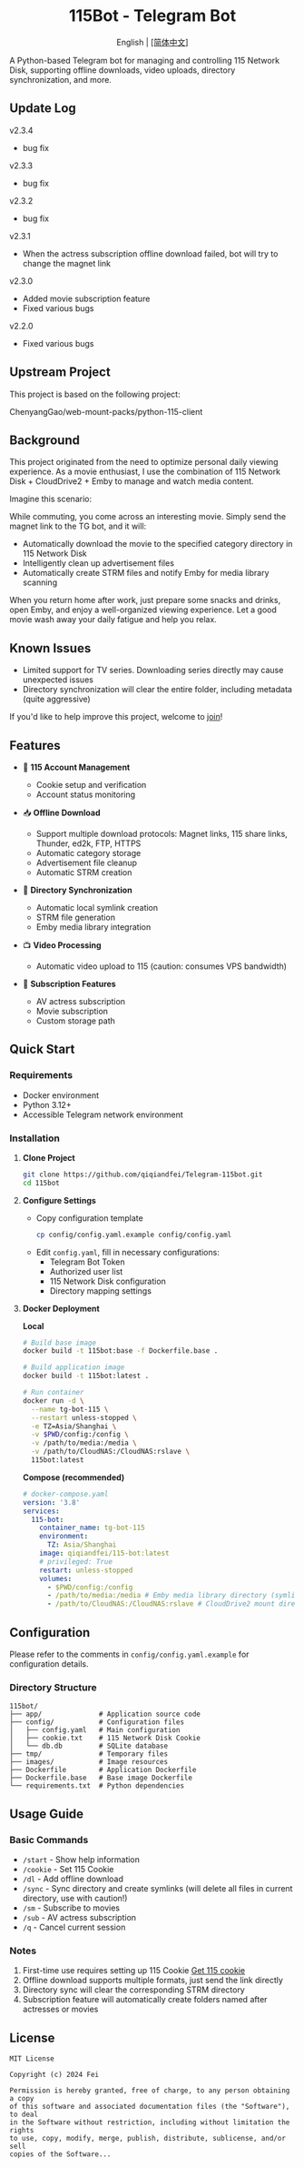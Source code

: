 <div align="center">
    <h1>115Bot - Telegram Bot</h1>
    <p>English | <a href="./README.md">[简体中文]</a></p>
</div>

A Python-based Telegram bot for managing and controlling 115 Network Disk, supporting offline downloads, video uploads, directory synchronization, and more.

## Update Log
v2.3.4
- bug fix

v2.3.3
- bug fix

v2.3.2
- bug fix

v2.3.1
- When the actress subscription offline download failed, bot will try to change the magnet link

v2.3.0
- Added movie subscription feature
- Fixed various bugs

v2.2.0
- Fixed various bugs

## Upstream Project
This project is based on the following project:

ChenyangGao/web-mount-packs/python-115-client

## Background
This project originated from the need to optimize personal daily viewing experience. As a movie enthusiast, I use the combination of 115 Network Disk + CloudDrive2 + Emby to manage and watch media content.

Imagine this scenario:

While commuting, you come across an interesting movie. Simply send the magnet link to the TG bot, and it will:
- Automatically download the movie to the specified category directory in 115 Network Disk
- Intelligently clean up advertisement files
- Automatically create STRM files and notify Emby for media library scanning

When you return home after work, just prepare some snacks and drinks, open Emby, and enjoy a well-organized viewing experience. Let a good movie wash away your daily fatigue and help you relax.

## Known Issues
- Limited support for TV series. Downloading series directly may cause unexpected issues
- Directory synchronization will clear the entire folder, including metadata (quite aggressive)

If you'd like to help improve this project, welcome to [join](https://t.me/qiqiandfei)!

## Features

- 🔐 **115 Account Management**
  - Cookie setup and verification
  - Account status monitoring

- 📥 **Offline Download**
  - Support multiple download protocols: Magnet links, 115 share links, Thunder, ed2k, FTP, HTTPS
  - Automatic category storage
  - Advertisement file cleanup
  - Automatic STRM creation

- 🔄 **Directory Synchronization**
  - Automatic local symlink creation
  - STRM file generation
  - Emby media library integration

- 📺 **Video Processing**
  - Automatic video upload to 115 (caution: consumes VPS bandwidth)

- 📡 **Subscription Features**
  - AV actress subscription
  - Movie subscription
  - Custom storage path

## Quick Start

### Requirements

- Docker environment
- Python 3.12+
- Accessible Telegram network environment

### Installation

1. **Clone Project**
   ```bash
   git clone https://github.com/qiqiandfei/Telegram-115bot.git
   cd 115bot
   ```

2. **Configure Settings**
   - Copy configuration template
     ```bash
     cp config/config.yaml.example config/config.yaml
     ```
   - Edit `config.yaml`, fill in necessary configurations:
     - Telegram Bot Token
     - Authorized user list
     - 115 Network Disk configuration
     - Directory mapping settings

3. **Docker Deployment**

   **Local**
   ```bash
   # Build base image
   docker build -t 115bot:base -f Dockerfile.base .
   
   # Build application image
   docker build -t 115bot:latest .
   
   # Run container
   docker run -d \
     --name tg-bot-115 \
     --restart unless-stopped \
     -e TZ=Asia/Shanghai \
     -v $PWD/config:/config \
     -v /path/to/media:/media \
     -v /path/to/CloudNAS:/CloudNAS:rslave \
     115bot:latest
   ```
   
   **Compose (recommended)**
   ```yaml
   # docker-compose.yaml
   version: '3.8'
   services:
     115-bot:
       container_name: tg-bot-115
       environment:
         TZ: Asia/Shanghai
       image: qiqiandfei/115-bot:latest
       # privileged: True
       restart: unless-stopped
       volumes:
         - $PWD/config:/config
         - /path/to/media:/media # Emby media library directory (symlink directory)
         - /path/to/CloudNAS:/CloudNAS:rslave # CloudDrive2 mount directory
   ```

## Configuration

Please refer to the comments in `config/config.yaml.example` for configuration details.

### Directory Structure
```
115bot/
├── app/              # Application source code
├── config/           # Configuration files
│   ├── config.yaml   # Main configuration
│   ├── cookie.txt    # 115 Network Disk Cookie
│   └── db.db         # SQLite database
├── tmp/              # Temporary files
├── images/           # Image resources
├── Dockerfile        # Application Dockerfile
├── Dockerfile.base   # Base image Dockerfile
└── requirements.txt  # Python dependencies
```

## Usage Guide

### Basic Commands

- `/start`   - Show help information
- `/cookie`  - Set 115 Cookie
- `/dl`      - Add offline download
- `/sync`    - Sync directory and create symlinks (will delete all files in current directory, use with caution!)
- `/sm`      - Subscribe to movies
- `/sub`     - AV actress subscription
- `/q`       - Cancel current session

### Notes

1. First-time use requires setting up 115 Cookie [Get 115 cookie](https://greasyfork.org/zh-CN/scripts/474231-115%E4%B8%8D%E5%A4%A7%E5%8A%A9%E6%89%8B-full)
2. Offline download supports multiple formats, just send the link directly
3. Directory sync will clear the corresponding STRM directory
4. Subscription feature will automatically create folders named after actresses or movies

## License
```
MIT License

Copyright (c) 2024 Fei

Permission is hereby granted, free of charge, to any person obtaining a copy
of this software and associated documentation files (the "Software"), to deal
in the Software without restriction, including without limitation the rights
to use, copy, modify, merge, publish, distribute, sublicense, and/or sell
copies of the Software...
```
